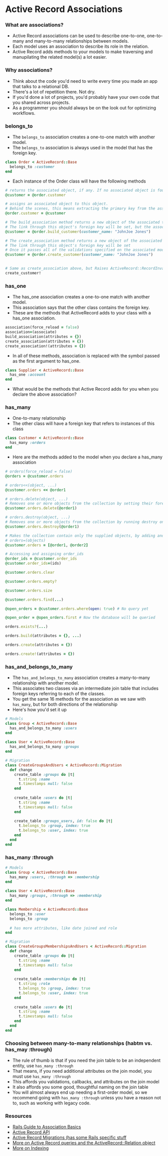 # Active Record Associations

### What are associations?

- Active Record associations can be used to describe one-to-one, one-to-many and many-to-many relationships between models. 
- Each model uses an association to describe its role in the relation. 
- Active Record adds methods to your models to make traversing and manupilating the related model(s) a lot easier.

### Why associations?
- Think about the code you'd need to write every time you made an app that talks to a relational DB. 
- There's a lot of repetition there. Not dry.
- If you'd done a lot of projects, you'd probably have your own code that you shared across projects.
- As a programmer you should always be on the look out for optimizing workflows.

### belongs_to
- The `belongs_to` association creates a one-to-one match with another model.
- The `belongs_to` association is always used in the model that has the foreign key.


```ruby
class Order < ActiveRecord::Base
  belongs_to :customer
end
```

- Each instance of the Order class will have the following methods

```ruby
# returns the associated object, if any. If no associated object is found, it returns nil.
@customer = @order.customer
```
```ruby
# assigns an associated object to this object. 
# Behind the scenes, this means extracting the primary key from the associate object and setting this object's foreign key to the same value.
@order.customer = @customer
```
```ruby
# The build_association method returns a new object of the associated type.
# The link through this object's foreign key will be set, but the associated object will not yet be saved.
@customer = @order.build_customer(customer_name: "JohnJoe Jones")
```
```ruby
# The create_association method returns a new object of the associated type. 
# The link through this object's foreign key will be set
# Once it passes all of the validations specified on the associated model, the associated object will be saved.
@customer = @order.create_customer(customer_name: "JohnJoe Jones")
                                   
```
```ruby
# Same as create_association above, but Raises ActiveRecord::RecordInvalid if the record is invalid.
create_customer!
```

### has_one

- The has_one association creates a one-to-one match with another model.
- This association says that the other class contains the foreign key.
- These are the methods that ActiveRecord adds to your class with a has_one association.

```ruby
association(force_reload = false)
association=(associate)
build_association(attributes = {})
create_association(attributes = {})
create_association!(attributes = {})
```
- In all of these methods, association is replaced with the symbol passed as the first argument to has_one.

```ruby
class Supplier < ActiveRecord::Base
  has_one :account
end
```
- What would be the methods that Active Record adds for you when you declare the above association?

### has_many
- One-to-many relationship
- The other class will have a foreign key that refers to instances of this class

```ruby
class Customer < ActiveRecord::Base
  has_many :orders
end
```

- Here are the methods added to the model when you declare a has_many association
```ruby
# orders(force_reload = false)
@orders = @customer.orders
```

```ruby
# orders<<(object, ...)
@customer.orders << @order1
```

```ruby
# orders.delete(object, ...)
# Removes one or more objects from the collection by setting their foreign keys to NULL.
@customer.orders.delete(@order1)
```

```ruby
# orders.destroy(object, ...)
# Removes one or more objects from the collection by running destroy on each object.
@customer.orders.destroy(@order1)
```

```ruby
# Makes the collection contain only the supplied objects, by adding and deleting as appropriate.
# orders=(objects)
@customer.orders = [@order1, @order2]
```

```ruby
# Accessing and assigning order_ids
@order_ids = @customer.order_ids
@customer.order_ids=(ids)
```

```ruby
@customer.orders.clear
```

```ruby
@customer.orders.empty?
```
```ruby
@customer.orders.size
```

```ruby
@customer.orders.find(...)
```
```ruby
@open_orders = @customer.orders.where(open: true) # No query yet
```
```ruby
@open_order = @open_orders.first # Now the database will be queried
```
```ruby
orders.exists?(...)
```
```ruby
orders.build(attributes = {}, ...)
```
```ruby
orders.create(attributes = {})
```
```ruby
orders.create!(attributes = {})
```

### has_and_belongs_to_many

- The `has_and_belongs_to_many` association creates a many-to-many relationship with another model. 
- This associates two classes via an intermediate join table that includes foreign keys referring to each of the classes.
- You get the same 16 methods for the association as we saw with `has_many`, but for both directions of the relationship
- Here's how you'd set it up

```ruby 
# Models
class Group < ActiveRecord::Base
  has_and_belongs_to_many :users
end
 
class User < ActiveRecord::Base
  has_and_belongs_to_many :groups
end
```

```ruby
# Migration
class CreateGroupsAndUsers < ActiveRecord::Migration
  def change
    create_table :groups do |t|
      t.string :name
      t.timestamps null: false
    end
 
    create_table :users do |t|
      t.string :name
      t.timestamps null: false
    end
 
    create_table :groups_users, id: false do |t|
      t.belongs_to :group, index: true
      t.belongs_to :user, index: true
    end
  end
end
```

### has_many :through
```ruby 
# Models
class Group < ActiveRecord::Base
  has_many :users, :through => :membership
end
 
class User < ActiveRecord::Base
  has_many :groups, :through => :membership
end

class Membership < ActiveRecord::Base
  belongs_to :user
  belongs_to :group
  
  # has more attributes, like date joined and role
end
```

```ruby
# Migration
class CreateGroupsMembershipsAndUsers < ActiveRecord::Migration
  def change
    create_table :groups do |t|
      t.string :name
      t.timestamps null: false
    end
 
    create_table :memberships do |t|
      t.string :role
      t.belongs_to :group, index: true
      t.belongs_to :user, index: true
    end
 
    create_table :users do |t|
      t.string :name
      t.timestamps null: false
    end
  end
end
```


### Choosing between many-to-many relationships (habtm vs. has_may :through)
- The rule of thumb is that if you need the join table to be an independent entity, use `has_many :through`
- That means, if you need additional attributes on the join model, you must use `has_many :through`
- This affords you validations, callbacks, and attributes on the join model
- It also affords you some good, thoughtful naming on the join table
- You will almost always end up needing a first-order model, so we recommend going with `has_many :through` unless you have a reason not to, such as working with legacy code.

### Resources

- [Rails Guide to Association Basics](http://guides.rubyonrails.org/association_basics.html)
- [Active Record API](http://api.rubyonrails.org/classes/ActiveRecord/Associations/ClassMethods.html)
- [Active Record Migrations (has some Rails specific stuff](http://guides.rubyonrails.org/active_record_migrations.html)
- [More on Active Record queries and the ActiveRecord::Relation object](http://www.theodinproject.com/ruby-on-rails/active-record-queries)
- [More on Indexing]()
